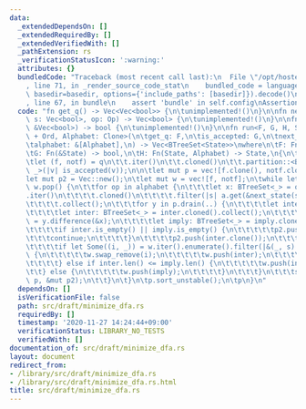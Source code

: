 ```yaml
---
data:
  _extendedDependsOn: []
  _extendedRequiredBy: []
  _extendedVerifiedWith: []
  _pathExtension: rs
  _verificationStatusIcon: ':warning:'
  attributes: {}
  bundledCode: "Traceback (most recent call last):\n  File \"/opt/hostedtoolcache/Python/3.9.1/x64/lib/python3.9/site-packages/onlinejudge_verify/documentation/build.py\"\
    , line 71, in _render_source_code_stat\n    bundled_code = language.bundle(stat.path,\
    \ basedir=basedir, options={'include_paths': [basedir]}).decode()\n  File \"/opt/hostedtoolcache/Python/3.9.1/x64/lib/python3.9/site-packages/onlinejudge_verify/languages/user_defined.py\"\
    , line 67, in bundle\n    assert 'bundle' in self.config\nAssertionError\n"
  code: "fn get_q() -> Vec<Vec<bool>> {\n\tunimplemented!()\n}\n\nfn next_state(mut\
    \ s: Vec<bool>, op: Op) -> Vec<bool> {\n\tunimplemented!()\n}\n\nfn is_accepted(v:\
    \ &Vec<bool>) -> bool {\n\tunimplemented!()\n}\n\nfn run<F, G, H, State: Clone\
    \ + Ord, Alphabet: Clone>(\n\tget_q: F,\n\tis_accepted: G,\n\tnext_state: H,\n\
    \talphabet: &[Alphabet],\n) -> Vec<BTreeSet<State>>\nwhere\n\tF: FnOnce() -> Vec<State>,\n\
    \tG: Fn(&State) -> bool,\n\tH: Fn(State, Alphabet) -> State,\n{\n\tlet q = get_q();\n\
    \tlet (f, notf) = q\n\t\t.iter()\n\t\t.cloned()\n\t\t.partition::<BTreeSet<_>,\
    \ _>(|v| is_accepted(v));\n\n\tlet mut p = vec![f.clone(), notf.clone()];\n\t\
    let mut p2 = Vec::new();\n\tlet mut w = vec![f, notf];\n\twhile let Some(a) =\
    \ w.pop() {\n\t\tfor op in alphabet {\n\t\t\tlet x: BTreeSet<_> = q\n\t\t\t\t\
    .iter()\n\t\t\t\t.cloned()\n\t\t\t\t.filter(|s| a.get(&next_state(s.clone(), op.clone())).is_some())\n\
    \t\t\t\t.collect();\n\t\t\tfor y in p.drain(..) {\n\t\t\t\tlet inter = x.intersection(&y);\n\
    \t\t\t\tlet inter: BTreeSet<_> = inter.cloned().collect();\n\t\t\t\tlet imply\
    \ = y.difference(&x);\n\t\t\t\tlet imply: BTreeSet<_> = imply.cloned().collect();\n\
    \t\t\t\tif inter.is_empty() || imply.is_empty() {\n\t\t\t\t\tp2.push(y);\n\t\t\
    \t\t\tcontinue;\n\t\t\t\t}\n\t\t\t\tp2.push(inter.clone());\n\t\t\t\tp2.push(imply.clone());\n\
    \t\t\t\tif let Some((i, _)) = w.iter().enumerate().filter(|&(_, s)| s == &y).next()\
    \ {\n\t\t\t\t\tw.swap_remove(i);\n\t\t\t\t\tw.push(inter);\n\t\t\t\t\tw.push(imply);\n\
    \t\t\t\t} else if inter.len() <= imply.len() {\n\t\t\t\t\tw.push(inter);\n\t\t\
    \t\t} else {\n\t\t\t\t\tw.push(imply);\n\t\t\t\t}\n\t\t\t}\n\t\t\tstd::mem::swap(&mut\
    \ p, &mut p2);\n\t\t}\n\t}\n\tp.sort_unstable();\n\tp\n}\n"
  dependsOn: []
  isVerificationFile: false
  path: src/draft/minimize_dfa.rs
  requiredBy: []
  timestamp: '2020-11-27 14:24:44+09:00'
  verificationStatus: LIBRARY_NO_TESTS
  verifiedWith: []
documentation_of: src/draft/minimize_dfa.rs
layout: document
redirect_from:
- /library/src/draft/minimize_dfa.rs
- /library/src/draft/minimize_dfa.rs.html
title: src/draft/minimize_dfa.rs
---
```

